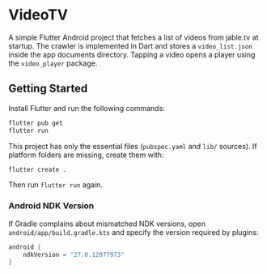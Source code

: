 # VideoTV

A simple Flutter Android project that fetches a list of videos from jable.tv at
startup. The crawler is implemented in Dart and stores a `video_list.json`
inside the app documents directory. Tapping a video opens a player using the
`video_player` package.

## Getting Started

Install Flutter and run the following commands:

```bash
flutter pub get
flutter run
```

This project has only the essential files (`pubspec.yaml` and `lib/` sources). If platform folders are missing, create them with:

```bash
flutter create .
```

Then run `flutter run` again.

### Android NDK Version

If Gradle complains about mismatched NDK versions, open
`android/app/build.gradle.kts` and specify the version required by plugins:

```kotlin
android {
    ndkVersion = "27.0.12077973"
}
```
